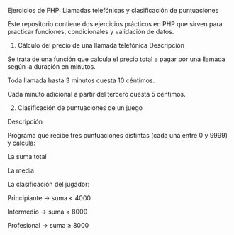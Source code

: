 Ejercicios de PHP: Llamadas telefónicas y clasificación de puntuaciones

Este repositorio contiene dos ejercicios prácticos en PHP que sirven para practicar funciones, condicionales y validación de datos.

1. Cálculo del precio de una llamada telefónica
Descripción

Se trata de una función que calcula el precio total a pagar por una llamada según la duración en minutos.

Toda llamada hasta 3 minutos cuesta 10 céntimos.

Cada minuto adicional a partir del tercero cuesta 5 céntimos.

2. Clasificación de puntuaciones de un juego

Descripción

Programa que recibe tres puntuaciones distintas (cada una entre 0 y 9999) y calcula:

La suma total

La media

La clasificación del jugador:

Principiante → suma < 4000

Intermedio → suma < 8000

Profesional → suma ≥ 8000